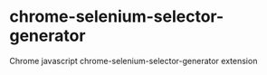 # chrome-selenium-selector-generator
Chrome javascript chrome-selenium-selector-generator extension
